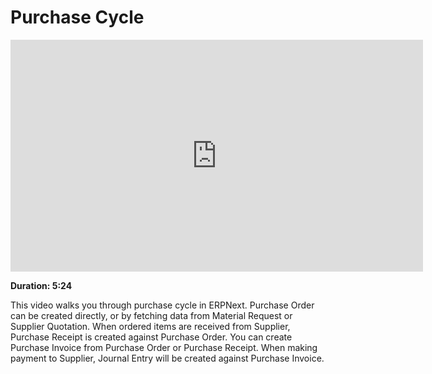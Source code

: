 <!-- add-breadcrumbs -->
# Purchase Cycle

<iframe width="660" height="371" src="https://www.youtube.com/embed/efFajTTQBa8" frameborder="0" allowfullscreen></iframe>

**Duration: 5:24**

This video walks you through purchase cycle in ERPNext. Purchase Order can be created directly, or by fetching data from Material Request or Supplier Quotation. When ordered items are received from Supplier, Purchase Receipt is created against Purchase Order. You can create Purchase Invoice from Purchase Order or Purchase Receipt. When making payment to Supplier, Journal Entry will be created against Purchase Invoice.
